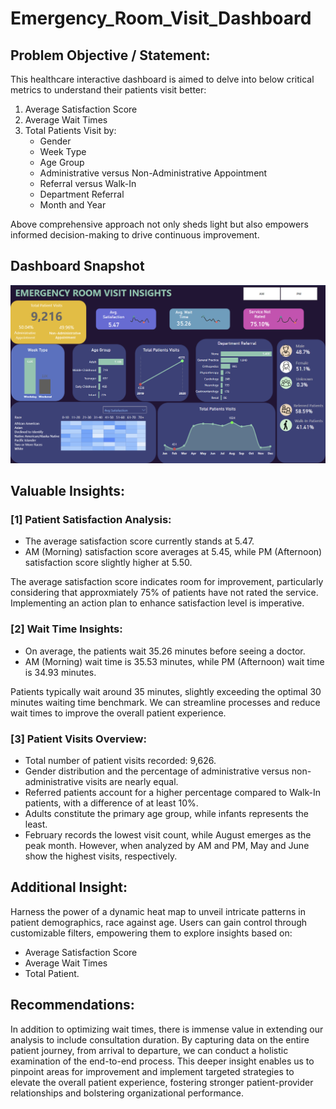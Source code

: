 # Emergency_Room_Visit_Dashboard

## Problem Objective / Statement:
This healthcare interactive dashboard is aimed to delve into below critical metrics to understand their patients visit better:
1. Average Satisfaction Score
2. Average Wait Times
3. Total Patients Visit by:
    - Gender
    - Week Type
    - Age Group
    - Administrative versus Non-Administrative Appointment
    - Referral versus Walk-In
    - Department Referral
    - Month and Year

Above comprehensive approach not only sheds light but also empowers informed decision-making to drive continuous improvement.

## Dashboard Snapshot
![Emergency_Room_Visit_Dashboard](./Image/Patients_Dashboard.png)

## Valuable Insights:

### [1] Patient Satisfaction Analysis:
- The average satisfaction score currently stands at 5.47.
- AM (Morning) satisfaction score averages at 5.45, while PM (Afternoon) satisfaction score slightly higher at 5.50.

The average satisfaction score indicates room for improvement, particularly considering that approxmiately 75% of patients have not rated the service. 
Implementing an action plan to enhance satisfaction level is imperative.

### [2] Wait Time Insights:
- On average, the patients wait 35.26 minutes before seeing a doctor.
- AM (Morning) wait time is 35.53 minutes, while PM (Afternoon) wait time is 34.93 minutes.

Patients typically wait around 35 minutes, slightly exceeding the optimal 30 minutes waiting time benchmark. We can streamline processes and reduce wait times to improve the overall patient experience.

### [3] Patient Visits Overview:
- Total number of patient visits recorded: 9,626.
- Gender distribution and the percentage of administrative versus non-administrative visits are nearly equal.
- Referred patients account for a higher percentage compared to Walk-In patients, with a difference of at least 10%.
- Adults constitute the primary age group, while infants represents the least.
- February records the lowest visit count, while August emerges as the peak month. However, when analyzed by AM and PM, May and June show the highest visits, respectively.

## Additional Insight:
Harness the power of a dynamic heat map to unveil intricate patterns in patient demographics, race against age. 
Users can gain control through customizable filters, empowering them to explore insights based on:
- Average Satisfaction Score
- Average Wait Times
- Total Patient.

## Recommendations:
In addition to optimizing wait times, there is immense value in extending our analysis to include consultation duration. By capturing data on the entire patient journey, from arrival to departure, we can conduct a holistic examination of the end-to-end process. This deeper insight enables us to pinpoint areas for improvement and implement targeted strategies to elevate the overall patient experience, fostering stronger patient-provider relationships and bolstering organizational performance.








